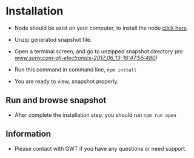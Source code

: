# Installation

-	Node should be exist on your computer, 
to install the node [click here](https://nodejs.org/en/).

-	Unzip generatod snapshot file.

-	Open a terminal screen, and go to unzipped snapshot directory
_(ex: www.sony.com-all-electronics-2017_06_13-16:47:55:480)_

-	Run this command in command line,
	`npm install`

-	You are ready to view, snapshot properly.


## Run and browse snapshot


-	After complete the installation step, 
you should run `npm run open`


## Information

-	Please contact with GWT if you have any questions or need support.
